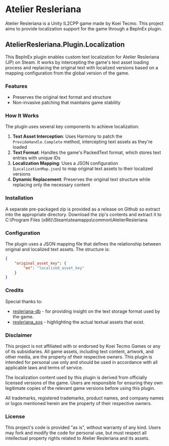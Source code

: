# Atelier Resleriana
Atelier Resleriana is a Unity IL2CPP game made by Koei Tecmo. This project aims to provide localization support for the game through a BepInEx plugin.

## AtelierResleriana.Plugin.Localization
This BepInEx plugin enables custom text localization for Atelier Resleriana (JP) on Steam. It works by intercepting the game's text asset loading process and replacing the original text with localized versions based on a mapping configuration from the global version of the game.

### Features
- Preserves the original text format and structure
- Non-invasive patching that maintains game stability

### How It Works
The plugin uses several key components to achieve localization:
1. **Text Asset Interception**: Uses Harmony to patch the `ProvideHandle.Complete` method, intercepting text assets as they're loaded
2. **Text Format**: Handles the game's PackedText format, which stores text entries with unique IDs
3. **Localization Mapping**: Uses a JSON configuration (`LocalizationMap.json`) to map original text assets to their localized versions
4. **Dynamic Replacement**: Preserves the original text structure while replacing only the necessary content

### Installation
A separate pre-packaged zip is provided as a release on Github so extract into the appropriate directory.
Download the zip's contents and extract it to C:\Program Files (x86)\Steam\steamapps\common\AtelierResleriana

### Configuration
The plugin uses a JSON mapping file that defines the relationship between original and localized text assets. The structure is:
```json
{
    "original_asset_key": {
        "en": "localized_asset_key"
    }
}
```

### Credits
Special thanks to:
* [resleriana-db](https://github.com/theBowja/resleriana-db/tree/main) - for providing insight on the text storage format used by the game.
* [resleriana_sos](https://github.com/CatClighed/resleriana_sos) - highlighting the actual textual assets that exist.

### Disclaimer
This project is not affiliated with or endorsed by Koei Tecmo Games or any of its subsidiaries. All game assets, including text content, artwork, and other media, are the property of their respective owners. This plugin is intended for personal use only and should be used in accordance with all applicable laws and terms of service.

The localization content used by this plugin is derived from officially licensed versions of the game. Users are responsible for ensuring they own legitimate copies of the relevant game versions before using this plugin.

All trademarks, registered trademarks, product names, and company names or logos mentioned herein are the property of their respective owners.

### License
This project's code is provided "as is", without warranty of any kind. Users may fork and modify the code for personal use, but must respect all intellectual property rights related to Atelier Resleriana and its assets.
